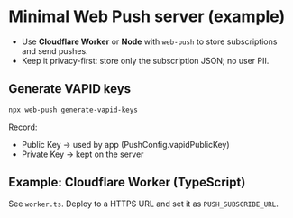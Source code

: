 # Minimal Web Push server (example)
- Use **Cloudflare Worker** or **Node** with `web-push` to store subscriptions and send pushes.
- Keep it privacy-first: store only the subscription JSON; no user PII.

## Generate VAPID keys
```bash
npx web-push generate-vapid-keys
```

Record:

* Public Key  -> used by app (PushConfig.vapidPublicKey)
* Private Key -> kept on the server

## Example: Cloudflare Worker (TypeScript)

See `worker.ts`. Deploy to a HTTPS URL and set it as `PUSH_SUBSCRIBE_URL`.

